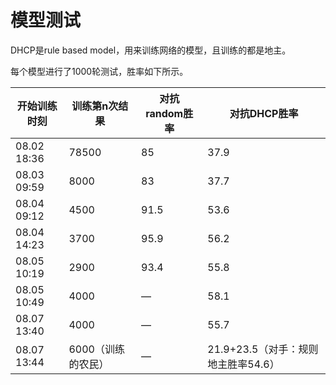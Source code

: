 # 模型测试

DHCP是rule based model，用来训练网络的模型，且训练的都是地主。

每个模型进行了1000轮测试，胜率如下所示。

| 开始训练时刻 | 训练第n次结果 | 对抗random胜率 | 对抗DHCP胜率 |
| --- | --- | --- | --- |
|08.02 18:36|78500|85|37.9|
|08.03 09:59|8000|83|37.7|
|08.04 09:12|4500|91.5|53.6|
|08.04 14:23|3700|95.9|56.2|
|08.05 10:19|2900|93.4|55.8|
|08.05 10:49|4000|—|58.1|
|08.07 13:40|4000|—|55.7|
|08.07 13:44|6000（训练的农民）|—|21.9+23.5（对手：规则地主胜率54.6）|

<!--|0803_0349|2900_48|93.2|53.7|-->
<!--|0803_0349|5300_54（开始过估计）|91.7|49.6|-->
<!--|0803_0349|8000|90.8|47.8|-->
<!--|0803_0349|10000|89.2|42|-->
